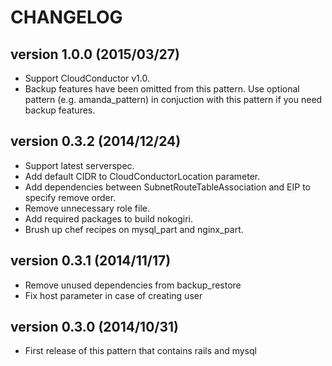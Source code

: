CHANGELOG
=========

## version 1.0.0 (2015/03/27)

  - Support CloudConductor v1.0.
  - Backup features have been omitted from this pattern. Use optional pattern (e.g. amanda_pattern) in conjuction with this pattern if you need backup features.

## version 0.3.2 (2014/12/24)

  - Support latest serverspec.
  - Add default CIDR to CloudConductorLocation parameter.
  - Add dependencies between SubnetRouteTableAssociation and EIP to specify remove order.
  - Remove unnecessary role file.
  - Add required packages to build nokogiri.
  - Brush up chef recipes on mysql_part and nginx_part.

## version 0.3.1 (2014/11/17)

  - Remove unused dependencies from backup_restore
  - Fix host parameter in case of creating user

## version 0.3.0 (2014/10/31)

  - First release of this pattern that contains rails and mysql

